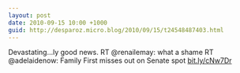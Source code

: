 ```yaml
---
layout: post
date: 2010-09-15 10:00 +1000
guid: http://desparoz.micro.blog/2010/09/15/t24548487403.html
---
```

Devastating...ly good news. RT @renailemay: what a shame RT @adelaidenow: Family First misses out on Senate spot [bit.ly/cNw7Dr](http://bit.ly/cNw7Dr)
